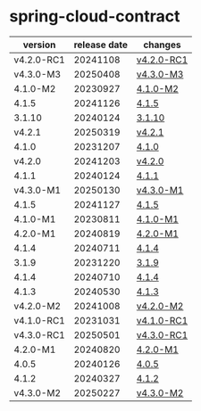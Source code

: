 # spring-cloud-contract	


|version|release date|changes|
|---|---|---|
|v4.2.0-RC1|20241108|[v4.2.0-RC1](./v4.2.0-RC1-20241108.md)|
|v4.3.0-M3|20250408|[v4.3.0-M3](./v4.3.0-M3-20250408.md)|
|4.1.0-M2|20230927|[4.1.0-M2](./4.1.0-M2-20230927.md)|
|4.1.5|20241126|[4.1.5](./4.1.5-20241126.md)|
|3.1.10|20240124|[3.1.10](./3.1.10-20240124.md)|
|v4.2.1|20250319|[v4.2.1](./v4.2.1-20250319.md)|
|4.1.0|20231207|[4.1.0](./4.1.0-20231207.md)|
|v4.2.0|20241203|[v4.2.0](./v4.2.0-20241203.md)|
|4.1.1|20240124|[4.1.1](./4.1.1-20240124.md)|
|v4.3.0-M1|20250130|[v4.3.0-M1](./v4.3.0-M1-20250130.md)|
|4.1.5|20241127|[4.1.5](./4.1.5-20241127.md)|
|4.1.0-M1|20230811|[4.1.0-M1](./4.1.0-M1-20230811.md)|
|4.2.0-M1|20240819|[4.2.0-M1](./4.2.0-M1-20240819.md)|
|4.1.4|20240711|[4.1.4](./4.1.4-20240711.md)|
|3.1.9|20231220|[3.1.9](./3.1.9-20231220.md)|
|4.1.4|20240710|[4.1.4](./4.1.4-20240710.md)|
|4.1.3|20240530|[4.1.3](./4.1.3-20240530.md)|
|v4.2.0-M2|20241008|[v4.2.0-M2](./v4.2.0-M2-20241008.md)|
|v4.1.0-RC1|20231031|[v4.1.0-RC1](./v4.1.0-RC1-20231031.md)|
|v4.3.0-RC1|20250501|[v4.3.0-RC1](./v4.3.0-RC1-20250501.md)|
|4.2.0-M1|20240820|[4.2.0-M1](./4.2.0-M1-20240820.md)|
|4.0.5|20240126|[4.0.5](./4.0.5-20240126.md)|
|4.1.2|20240327|[4.1.2](./4.1.2-20240327.md)|
|v4.3.0-M2|20250227|[v4.3.0-M2](./v4.3.0-M2-20250227.md)|
